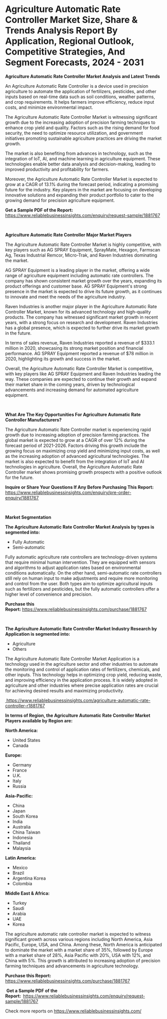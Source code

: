 <p><h1>Agriculture Automatic Rate Controller Market Size, Share & Trends Analysis Report By Application, Regional Outlook, Competitive Strategies, And Segment Forecasts, 2024 - 2031</h1></p><p><strong>Agriculture Automatic Rate Controller Market Analysis and Latest Trends</strong></p>
<p><p>An Agriculture Automatic Rate Controller is a device used in precision agriculture to automate the application of fertilizers, pesticides, and other inputs based on real-time data such as soil conditions, weather patterns, and crop requirements. It helps farmers improve efficiency, reduce input costs, and minimize environmental impact.</p><p>The Agriculture Automatic Rate Controller Market is witnessing significant growth due to the increasing adoption of precision farming techniques to enhance crop yield and quality. Factors such as the rising demand for food security, the need to optimize resource utilization, and government initiatives promoting sustainable agriculture practices are driving the market growth.</p><p>The market is also benefiting from advances in technology, such as the integration of IoT, AI, and machine learning in agriculture equipment. These technologies enable better data analysis and decision-making, leading to improved productivity and profitability for farmers.</p><p>Moreover, the Agriculture Automatic Rate Controller Market is expected to grow at a CAGR of 13.1% during the forecast period, indicating a promising future for the industry. Key players in the market are focusing on developing innovative solutions and expanding their product portfolio to cater to the growing demand for precision agriculture equipment.</p></p>
<p><strong>Get a Sample PDF of the Report:&nbsp;</strong> <a href="https://www.reliablebusinessinsights.com/enquiry/request-sample/1881767">https://www.reliablebusinessinsights.com/enquiry/request-sample/1881767</a></p>
<p>&nbsp;</p>
<p><strong>Agriculture Automatic Rate Controller Major Market Players</strong></p>
<p><p>The Agriculture Automatic Rate Controller Market is highly competitive, with key players such as AG SPRAY Equipment, SprayMate, Hexagon, Farmscan Ag, Texas Industrial Remcor, Micro-Trak, and Raven Industries dominating the market. </p><p>AG SPRAY Equipment is a leading player in the market, offering a wide range of agriculture equipment including automatic rate controllers. The company has shown consistent market growth over the years, expanding its product offerings and customer base. AG SPRAY Equipment's strong presence in the market is expected to drive its future growth, as it continues to innovate and meet the needs of the agriculture industry.</p><p>Raven Industries is another major player in the Agriculture Automatic Rate Controller Market, known for its advanced technology and high-quality products. The company has witnessed significant market growth in recent years, with a strong focus on research and development. Raven Industries has a global presence, which is expected to further drive its market growth in the future.</p><p>In terms of sales revenue, Raven Industries reported a revenue of $333.1 million in 2020, showcasing its strong market position and financial performance. AG SPRAY Equipment reported a revenue of $78 million in 2020, highlighting its growth and success in the market.</p><p>Overall, the Agriculture Automatic Rate Controller Market is competitive, with key players like AG SPRAY Equipment and Raven Industries leading the way. These companies are expected to continue their growth and expand their market share in the coming years, driven by technological advancements and increasing demand for automated agriculture equipment.</p></p>
<p>&nbsp;</p>
<p><strong>What Are The Key Opportunities For Agriculture Automatic Rate Controller Manufacturers?</strong></p>
<p><p>The Agriculture Automatic Rate Controller market is experiencing rapid growth due to increasing adoption of precision farming practices. The global market is expected to grow at a CAGR of over 12% during the forecast period of 2021-2026. Factors driving this growth include the growing focus on maximizing crop yield and minimizing input costs, as well as the increasing adoption of advanced agricultural technologies. The market is also expected to benefit from the integration of IoT and AI technologies in agriculture. Overall, the Agriculture Automatic Rate Controller market shows promising growth prospects with a positive outlook for the future.</p></p>
<p><strong>Inquire or Share Your Questions If Any Before Purchasing This Report:</strong> <a href="https://www.reliablebusinessinsights.com/enquiry/pre-order-enquiry/1881767">https://www.reliablebusinessinsights.com/enquiry/pre-order-enquiry/1881767</a></p>
<p>&nbsp;</p>
<p><strong>Market Segmentation</strong></p>
<p><strong>The Agriculture Automatic Rate Controller Market Analysis by types is segmented into:</strong></p>
<p><ul><li>Fully Automatic</li><li>Semi-automatic</li></ul></p>
<p><p>Fully automatic agriculture rate controllers are technology-driven systems that require minimal human intervention. They are equipped with sensors and algorithms to adjust application rates based on environmental conditions automatically. On the other hand, semi-automatic rate controllers still rely on human input to make adjustments and require more monitoring and control from the user. Both types aim to optimize agricultural inputs such as fertilizers and pesticides, but the fully automatic controllers offer a higher level of convenience and precision.</p></p>
<p><strong>Purchase this Report:&nbsp;</strong><a href="https://www.reliablebusinessinsights.com/purchase/1881767">https://www.reliablebusinessinsights.com/purchase/1881767</a></p>
<p>&nbsp;</p>
<p><strong>The Agriculture Automatic Rate Controller Market Industry Research by Application is segmented into:</strong></p>
<p><ul><li>Agriculture</li><li>Others</li></ul></p>
<p><p>The Agriculture Automatic Rate Controller Market Application is a technology used in the agriculture sector and other industries to automate the monitoring and control of application rates of fertilizers, chemicals, and other inputs. This technology helps in optimizing crop yield, reducing waste, and improving efficiency in the application process. It is widely adopted in agriculture and other industries where precise application rates are crucial for achieving desired results and maximizing productivity.</p></p>
<p><a href="https://www.reliablebusinessinsights.com/agriculture-automatic-rate-controller-r1881767">&nbsp;https://www.reliablebusinessinsights.com/agriculture-automatic-rate-controller-r1881767</a></p>
<p><strong>In terms of Region, the Agriculture Automatic Rate Controller Market Players available by Region are:</strong></p>
<p>
    <p> <strong> North America: </strong>
        <ul>
            <li>United States</li>
            <li>Canada</li>
        </ul>
        </p> 
    <p> <strong> Europe: </strong>
        <ul>
            <li>Germany</li>
            <li>France</li>
            <li>U.K.</li>
            <li>Italy</li>
            <li>Russia</li>
        </ul>
        </p> 
    <p> <strong> Asia-Pacific: </strong>
        <ul>
            <li>China</li>
            <li>Japan</li>
            <li>South Korea</li>
            <li>India</li>
            <li>Australia</li>
            <li>China Taiwan</li>
            <li>Indonesia</li>
            <li>Thailand</li>
            <li>Malaysia</li>
        </ul>
        </p> 
    <p> <strong> Latin America: </strong>
        <ul>
            <li>Mexico</li>
            <li>Brazil</li>
            <li>Argentina Korea</li>
            <li>Colombia</li>
        </ul>
        </p> 
    <p> <strong> Middle East & Africa: </strong>
        <ul>
            <li>Turkey</li>
            <li>Saudi</li>
            <li>Arabia</li>
            <li>UAE</li>
            <li>Korea</li>
        </ul>
    </p>
    </p>
<p><p>The agriculture automatic rate controller market is expected to witness significant growth across various regions including North America, Asia Pacific, Europe, USA, and China. Among these, North America is anticipated to dominate the market with a market share of 35%, followed by Europe with a market share of 28%, Asia Pacific with 20%, USA with 12%, and China with 5%. This growth is attributed to increasing adoption of precision farming techniques and advancements in agriculture technology.</p></p>
<p><strong>Purchase this Report: </strong><a href="https://www.reliablebusinessinsights.com/purchase/1881767">https://www.reliablebusinessinsights.com/purchase/1881767</a></p>
<p>&nbsp;<strong>Get a Sample PDF of the Report:&nbsp;&nbsp;</strong><a href="https://www.reliablebusinessinsights.com/enquiry/request-sample/1881767">https://www.reliablebusinessinsights.com/enquiry/request-sample/1881767</a></p>
<p><strong></strong></p>
<p>Check more reports on <a href="https://www.reliablebusinessinsights.com/">https://www.reliablebusinessinsights.com/</a></p>
